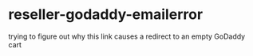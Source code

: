 # reseller-godaddy-emailerror
trying to figure out why this link causes a redirect to an empty GoDaddy cart
